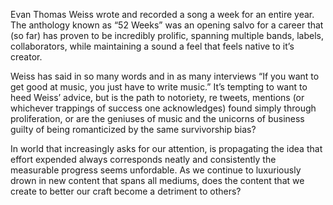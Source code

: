 Evan Thomas Weiss wrote and recorded a song a week for an entire year. The anthology known as “52 Weeks” was an opening salvo for a career that (so far) has proven to be incredibly prolific, spanning multiple bands, labels, collaborators, while maintaining a sound a feel that feels native to it’s creator.

Weiss has said in so many words and in as many interviews “If you want to get good at music, you just have to write music.” It’s tempting to want to heed Weiss’ advice, but is the path to notoriety, re tweets, mentions (or whichever trappings of success one acknowledges) found simply through proliferation, or are the geniuses of music and the unicorns of business guilty of being romanticized by the same survivorship bias? 

In world that increasingly asks for our attention, is propagating the idea that effort expended always corresponds neatly and consistently the measurable progress seems unfordable. As we continue to luxuriously drown in new content that spans all mediums, does the content that we create to better our craft become a detriment to others? 
